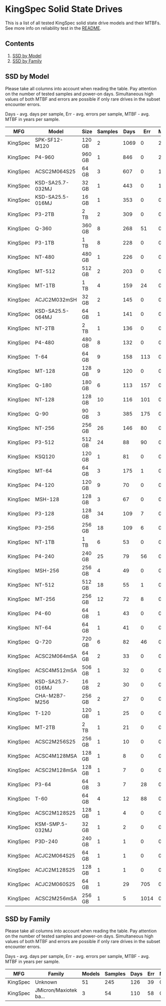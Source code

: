 KingSpec Solid State Drives
===========================

This is a list of all tested KingSpec solid state drive models and their MTBFs. See
more info on reliability test in the [README](https://github.com/linuxhw/SMART).

Contents
--------

1. [ SSD by Model  ](#ssd-by-model)
2. [ SSD by Family ](#ssd-by-family)

SSD by Model
------------

Please take all columns into account when reading the table. Pay attention on the
number of tested samples and power-on days. Simultaneous high values of both MTBF
and errors are possible if only rare drives in the subset encounter errors.

Days - avg. days per sample,
Err  - avg. errors per sample,
MTBF - avg. MTBF in years per sample.

| MFG       | Model              | Size   | Samples | Days  | Err   | MTBF |
|-----------|--------------------|--------|---------|-------|-------|------|
| KingSpec  | SPK-SF12-M120      | 120 GB | 2       | 1069  | 0     | 2.93   |
| KingSpec  | P4-960             | 960 GB | 1       | 846   | 0     | 2.32   |
| KingSpec  | ACSC2M064S25       | 64 GB  | 3       | 607   | 0     | 1.67   |
| KingSpec  | KSD-SA25.7-032MJ   | 32 GB  | 1       | 443   | 0     | 1.21   |
| KingSpec  | KSD-SA25.5-016MJ   | 16 GB  | 1       | 353   | 0     | 0.97   |
| KingSpec  | P3-2TB             | 2 TB   | 2       | 309   | 0     | 0.85   |
| KingSpec  | Q-360              | 360 GB | 8       | 268   | 51    | 0.73   |
| KingSpec  | P3-1TB             | 1 TB   | 8       | 228   | 0     | 0.63   |
| KingSpec  | NT-480             | 480 GB | 1       | 226   | 0     | 0.62   |
| KingSpec  | MT-512             | 512 GB | 2       | 203   | 0     | 0.56   |
| KingSpec  | MT-1TB             | 1 TB   | 4       | 159   | 24    | 0.43   |
| KingSpec  | ACJC2M032mSH       | 32 GB  | 2       | 145   | 0     | 0.40   |
| KingSpec  | KSD-SA25.5-064MJ   | 64 GB  | 1       | 141   | 0     | 0.39   |
| KingSpec  | NT-2TB             | 2 TB   | 1       | 136   | 0     | 0.37   |
| KingSpec  | P4-480             | 480 GB | 8       | 132   | 0     | 0.36   |
| KingSpec  | T-64               | 64 GB  | 9       | 158   | 113   | 0.33   |
| KingSpec  | MT-128             | 128 GB | 9       | 120   | 0     | 0.33   |
| KingSpec  | Q-180              | 180 GB | 6       | 113   | 157   | 0.29   |
| KingSpec  | NT-128             | 128 GB | 10      | 116   | 101   | 0.28   |
| KingSpec  | Q-90               | 90 GB  | 3       | 385   | 175   | 0.26   |
| KingSpec  | NT-256             | 256 GB | 26      | 146   | 80    | 0.23   |
| KingSpec  | P3-512             | 512 GB | 24      | 88    | 90    | 0.22   |
| KingSpec  | KSQ120             | 120 GB | 1       | 81    | 0     | 0.22   |
| KingSpec  | MT-64              | 64 GB  | 3       | 175   | 1     | 0.21   |
| KingSpec  | P4-120             | 120 GB | 9       | 70    | 0     | 0.19   |
| KingSpec  | MSH-128            | 128 GB | 3       | 67    | 0     | 0.19   |
| KingSpec  | P3-128             | 128 GB | 34      | 109   | 7     | 0.16   |
| KingSpec  | P3-256             | 256 GB | 18      | 109   | 6     | 0.15   |
| KingSpec  | NT-1TB             | 1 TB   | 6       | 53    | 0     | 0.15   |
| KingSpec  | P4-240             | 240 GB | 25      | 79    | 56    | 0.14   |
| KingSpec  | MSH-256            | 256 GB | 4       | 49    | 0     | 0.14   |
| KingSpec  | NT-512             | 512 GB | 18      | 55    | 1     | 0.14   |
| KingSpec  | MT-256             | 256 GB | 12      | 72    | 8     | 0.13   |
| KingSpec  | P4-60              | 64 GB  | 1       | 43    | 0     | 0.12   |
| KingSpec  | NT-64              | 64 GB  | 1       | 41    | 0     | 0.11   |
| KingSpec  | Q-720              | 720 GB | 6       | 82    | 46    | 0.10   |
| KingSpec  | ACSC2M064mSA       | 64 GB  | 2       | 33    | 0     | 0.09   |
| KingSpec  | ACSC4M512mSA       | 506 GB | 1       | 32    | 0     | 0.09   |
| KingSpec  | KSD-SA25.7-016MJ   | 16 GB  | 2       | 30    | 0     | 0.08   |
| KingSpec  | CHA-M2B7-M256      | 256 GB | 2       | 27    | 0     | 0.07   |
| KingSpec  | T-120              | 120 GB | 1       | 25    | 0     | 0.07   |
| KingSpec  | MT-2TB             | 2 TB   | 1       | 21    | 0     | 0.06   |
| KingSpec  | ACSC2M256S25       | 256 GB | 1       | 10    | 0     | 0.03   |
| KingSpec  | ACSC4M128MSA       | 128 GB | 1       | 8     | 0     | 0.02   |
| KingSpec  | ACSC2M128mSA       | 128 GB | 1       | 7     | 0     | 0.02   |
| KingSpec  | P3-64              | 64 GB  | 3       | 7     | 28    | 0.02   |
| KingSpec  | T-60               | 64 GB  | 4       | 12    | 88    | 0.02   |
| KingSpec  | ACSC2M128S25       | 128 GB | 1       | 4     | 0     | 0.01   |
| KingSpec  | KSM-SMP.5-032MJ    | 32 GB  | 1       | 2     | 0     | 0.01   |
| KingSpec  | P3D-240            | 240 GB | 1       | 1     | 0     | 0.01   |
| KingSpec  | ACJC2M064S25       | 64 GB  | 1       | 1     | 0     | 0.00   |
| KingSpec  | ACJC2M128S25       | 128 GB | 1       | 1     | 0     | 0.00   |
| KingSpec  | ACJC2M060S25       | 64 GB  | 1       | 29    | 705   | 0.00   |
| KingSpec  | ACSC2M256mSA       | 256 GB | 1       | 5     | 1014  | 0.00   |

SSD by Family
-------------

Please take all columns into account when reading the table. Pay attention on the
number of tested samples and power-on days. Simultaneous high values of both MTBF
and errors are possible if only rare drives in the subset encounter errors.

Days - avg. days per sample,
Err  - avg. errors per sample,
MTBF - avg. MTBF in years per sample.

| MFG       | Family                 | Models | Samples | Days  | Err   | MTBF |
|-----------|------------------------|--------|---------|-------|-------|------|
| KingSpec  | Unknown                | 51     | 245     | 126   | 39    | 0.28   |
| KingSpec  | JMicron/Maxiotek ba... | 3      | 54      | 110   | 58    | 0.21   |
